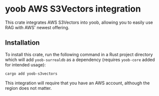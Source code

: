 # yoob AWS S3Vectors integration
This crate integrates AWS S3Vectors into yoob, allowing you to easily use RAG with AWS' newest offering.

## Installation
To install this crate, run the following command in a Rust project directory which will add `yoob-surrealdb` as a dependency (requires `yoob-core` added for intended usage):
```bash
cargo add yoob-s3vectors
```

This integration will require that you have an AWS account, although the region does not matter.
